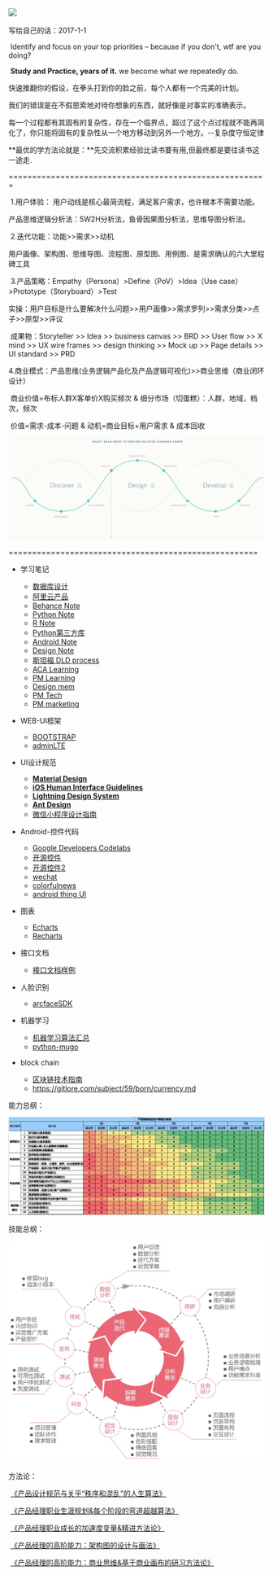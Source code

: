 ![](https://github.com/sideboyd/markdown/blob/master/image/7f419446815917.586530fe1cca4.jpg)

写给自己的话：2017-1-1

​      Identify and focus on your top priorities – because if you don't, wtf are you doing?

​	**Study and Practice, years of it.**   we become what we repeatedly do. 

​	快速推翻你的假设，在拳头打到你的脸之前，每个人都有一个完美的计划。

​	我们的错误是在不假思索地对待你想象的东西，就好像是对事实的准确表示。

​	每一个过程都有其固有的复杂性，存在一个临界点，超过了这个点过程就不能再简化了，你只能将固有的复杂性从一个地方移动到另外一个地方。--复杂度守恒定律

​	**最优的学方法论就是：**先交流积累经验比读书要有用,但最终都是要往读书这一途走.

=======================================================

​	1.用户体验： 用户动线是核心最简流程，满足客户需求，也许根本不需要功能。    

​		产品思维逻辑分析法：5W2H分析法，鱼骨因果图分析法，思维导图分析法。

​	2.迭代功能：功能>>需求>>动机

​		用户画像、架构图、思维导图、流程图、原型图、用例图、是需求确认的六大里程碑工具

​	3.产品策略：Empathy（Persona）>Define（PoV）>Idea（Use case）>Prototype（Storyboard）>Test

​		实操：用户目标是什么要解决什么问题>>用户画像>>需求罗列>>需求分类>>点子>>原型>>评议

​		成果物：Storyteller >> Idea >> business canvas >> BRD >> User flow >> X mind >> UX wire frames >> design thinking >> Mock up >> Page details >> UI standard >> PRD

​	4.商业模式：产品思维(业务逻辑产品化及产品逻辑可视化)>>商业思维（商业闭环设计）

​		商业价值=布标人群X客单价X购买频次  & 细分市场（切蛋糕）：人群，地域，档次，频次

​		价值=需求-成本-问题  &  动机=商业目标+用户需求   &  成本回收

![](https://github.com/sideboyd/markdown/blob/master/image/0BUILD%20tools.PNG)

=====================================================                                                                                                                

* 学习笔记
    - [数据库设计](https://github.com/sideboyd/markdown/blob/master/files/data%20design.md)
    - [阿里云产品](https://github.com/sideboyd/markdown/blob/master/files/aliyun.md)
    - [Behance Note](https://github.com/sideboyd/markdown/blob/master/files/Behance%20Note.md)
    - [Python Note](https://github.com/sideboyd/markdown/blob/master/files/Python%20note.md)
    - [R Note](https://github.com/sideboyd/markdown/blob/master/files/R%20Note.md)
    - [Python第三方库](https://www.lfd.uci.edu/~gohlke/pythonlibs/)
    - [Android Note](https://github.com/sideboyd/AndroidNote)
    - [Design Note](https://github.com/sideboyd/markdown/blob/master/files/Design%20Note.md)
    - [斯坦福 DLD process](https://github.com/sideboyd/markdown/blob/master/files/DLDprocess.md)
    - [ACA Learning](https://github.com/sideboyd/markdown/blob/master/files/ACA.md)
    - [PM Learning](https://github.com/sideboyd/markdown/blob/master/files/PM%20learning.md)
    - [Design mem](https://github.com/sideboyd/markdown/blob/master/files/Design%20mem.md)
    - [PM Tech](https://github.com/sideboyd/markdown/blob/master/files/PM%20tech.md)
    - [PM marketing](https://github.com/sideboyd/markdown/blob/master/files/PM%20marketing.md)
* WEB-UI框架
    * [BOOTSTRAP](https://github.com/sideboyd/bootstrap)
    * [adminLTE](https://github.com/sideboyd/AdminLTE)


* UI设计规范
    * [**Material Design**](https://material.io/guidelines/resources/sticker-sheets-icons.html#sticker-sheets-icons-components)
    * [**iOS Human Interface Guidelines**](https://developer.apple.com/design/resources/#ios-apps)
    * [**Lightning Design System**](https://www.lightningdesignsystem.com/)
    * [**Ant Design**](https://ant.design/docs/resource/download-cn)
    * [微信小程序设计指南](https://mp.weixin.qq.com/debug/wxadoc/design/#资源下载)
* Android-控件代码
    * [Google Developers Codelabs ](http://clmirror.storage.googleapis.com/index.html)
    * [开源控件](https://github.com/sideboyd/android-open-project)
    * [开源控件2](https://github.com/sideboyd/awesome-android)
    * [wechat](https://github.com/sideboyd/weui)
    * [colorfulnews](https://github.com/sideboyd/ColorfulNews)
    * [android thing UI](https://github.com/sideboyd/sample-simpleui)
* 图表
    * [Echarts](https://github.com/sideboyd/markdown/blob/master/files/Echarts.md)
    * [Recharts](https://github.com/cosname/recharts)
* 接口文档
    * [接口文档样例](https://github.com/sideboyd/songqin-testdev/blob/master/webapi/doc/course_mgr.md)
* 人脸识别
    * [arcfaceSDK](https://github.com/sideboyd/ArcFaceDemo)
* 机器学习
    * [机器学习算法汇总](https://github.com//RedditSota/state-of-the-art-result-for-machine-learning-problems)
    * [python-mugo](https://github.com/brilee/MuGo)
* block chain
    * [区块链技术指南](https://github.com/yeasy/blockchain_guide/blob/master/SUMMARY.md)
    * https://gitlore.com/subject/59/born/currency.md




能力总纲：

![](https://github.com/sideboyd/markdown/blob/master/image/TTW_QUESTION_201802_20180209171102_0255.png)

技能总纲：

![](https://github.com/sideboyd/markdown/blob/master/image/PO.png)

方法论：

​	[《产品设计规范与关乎“秩序和混乱”的人生算法》](https://github.com/sideboyd/markdown/blob/master/files/PMstudy1.md)

​	[《产品经理职业生涯规划&每个阶段的弯道超越算法》](https://github.com/sideboyd/markdown/blob/master/files/PMstudy2.md)

​	[《产品经理职业成长的加速度变量&精进方法论》](https://github.com/sideboyd/markdown/blob/master/files/PMstudy3.md)

​	[《产品经理的高阶能力：架构图的设计与画法》](https://github.com/sideboyd/markdown/blob/master/files/PMstudy4.md)

​	[《产品经理的高阶能力：商业思维&基于商业画布的研习方法论》](https://github.com/sideboyd/markdown/blob/master/files/business%20canvas.md)

